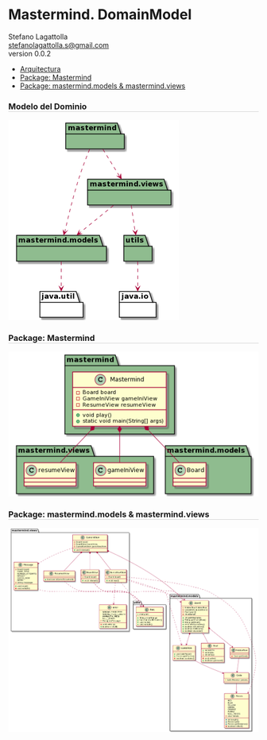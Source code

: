 <!DOCTYPE html>
<html lang="en">
<head>
<meta charset="UTF-8">
<meta http-equiv="X-UA-Compatible" content="IE=edge">
<meta name="viewport" content="width=device-width, initial-scale=1.0">
<meta name="author" content="Stefano Lagattolla">
<link rel="stylesheet" href="https://fonts.googleapis.com/css?family=Open+Sans:300,300italic,400,400italic,600,600italic%7CNoto+Serif:400,400italic,700,700italic%7CDroid+Sans+Mono:400,700">
<link rel="stylesheet" href="https://cdnjs.cloudflare.com/ajax/libs/font-awesome/4.7.0/css/font-awesome.min.css">
</head>
<body>
   <h1>Mastermind. DomainModel</h1>
   <div class="info">
    <span id="author" class="author">Stefano Lagattolla</span><br>
    <span id="email" class="email"><a href="mailto:stefanolagattolla.s@gmail.com">stefanolagattolla.s@gmail.com</a></span><br>
    <span id="revnumber">version 0.0.2</span>
   </div>
   <div id="indice">
        <ul>
            <li><a href="#arquitectura">Arquitectura</a></li>
            <li><a href="#paquete_mastermind">Package: Mastermind</a></li>
            <li><a href="#paquete_view_model">Package: mastermind.models & mastermind.views</a></li>
        </ul>
   </div>
    <div id="arquitectura">
        <h3 style="border-bottom: 1px solid lightgrey">Modelo del Dominio</h3>
        <img src="assets/img/arquitecturaDocumentView.png">
    </div>
    <div id="paquete_mastermind">
        <h3 style="border-bottom: 1px solid lightgrey">Package: Mastermind</h3>
        <img src="assets/img/paqueteMastermind.png">
    </div>
    <div id="paquete_view_model">
        <h3 style="border-bottom: 1px solid lightgrey">Package: mastermind.models & mastermind.views</h3>
        <img src="assets/img/documentView.png">
    </div>
</body>
</html>